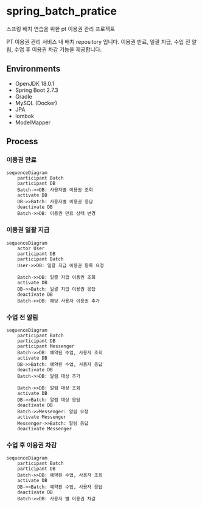 # spring_batch_pratice
스프링 배치 연습을 위한 pt 이용권 관리 프로젝트 

PT 이용권 관리 서비스 내 배치 repository 입니다.
이용권 만료, 일괄 지급, 수업 전 알림, 수업 후 이용권 차감 기능을 제공합니다.

## Environments
* OpenJDK 18.0.1 
* Spring Boot 2.7.3 
* Gradle 
* MySQL (Docker)
* JPA 
* lombok 
* ModelMapper

## Process
### 이용권 만료
```mermaid
sequenceDiagram
    participant Batch
    participant DB
    Batch->>DB: 사용자별 이용권 조회
    activate DB
    DB->>Batch: 사용자별 이용권 응답
    deactivate DB
    Batch->>DB: 이용권 만료 상태 변경
```

### 이용권 일괄 지급
```mermaid
sequenceDiagram
    actor User
    participant DB
    participant Batch
    User->>DB: 일괄 지급 이용권 등록 요청

    Batch->>DB: 일괄 지급 이용권 조회
    activate DB
    DB->>Batch: 일괄 지급 이용권 응답
    deactivate DB
    Batch->>DB: 해당 사용자 이용권 추가
```

### 수업 전 알림
```mermaid
sequenceDiagram
    participant Batch
    participant DB
    participant Messenger
    Batch->>DB: 예약된 수업, 사용자 조회
    activate DB
    DB->>Batch: 예약된 수업, 사용자 응답
    deactivate DB
    Batch->>DB: 알림 대상 추가
    
    Batch->>DB: 알림 대상 조회
    activate DB
    DB->>Batch: 알림 대상 응답
    deactivate DB
    Batch->>Messenger: 알림 요청
    activate Messenger
    Messenger->>Batch: 알림 응답
    deactivate Messenger
```

### 수업 후 이용권 차감
```mermaid
sequenceDiagram
    participant Batch
    participant DB
    Batch->>DB: 예약된 수업, 사용자 조회
    activate DB
    DB->>Batch: 예약된 수업, 사용자 응답
    deactivate DB
    Batch->>DB: 사용자 별 이용권 차감
```

